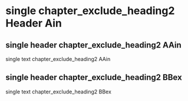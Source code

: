 # single chapter_exclude_heading2 Header Ain


## single header chapter_exclude_heading2 AAin

single text chapter_exclude_heading2 AAin


## single header chapter_exclude_heading2 BBex

single text chapter_exclude_heading2 BBex
